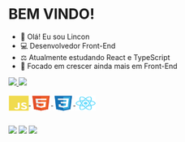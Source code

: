 
  # BEM VINDO!
- 👋 Olá! Eu sou Lincon
- 💻 Desenvolvedor Front-End
- ⚖️ Atualmente estudando React e TypeScript
- 🌱 Focado em crescer ainda mais em Front-End



<div>
  <a href="https://github.com/JhemersonLincon/JhemersonLincon">
  <img height="180em" src="https://github-readme-stats.vercel.app/api?username=JhemersonLincon&show_icons=true&theme=chartreuse-dark&include_all_commits=true&count_private=true"/>
  <img height="180em" src="https://github-readme-stats.vercel.app/api/top-langs/?username=JhemersonLincon&layout=compact&langs_count=7&theme=chartreuse-dark"/>
</div>
  
 
<div style="display: inline_block"><br>
  <img align="center" alt="Js" height="30" width="40" src="https://raw.githubusercontent.com/devicons/devicon/master/icons/javascript/javascript-plain.svg">
  <img align="center" alt="HTML" height="30" width="40" src="https://raw.githubusercontent.com/devicons/devicon/master/icons/html5/html5-original.svg">
  <img align="center" alt="CSS" height="30" width="40" src="https://raw.githubusercontent.com/devicons/devicon/master/icons/css3/css3-original.svg">
  <img align="center" alt="React" height="30" width="40" src="https://raw.githubusercontent.com/devicons/devicon/master/icons/react/react-original.svg">
</div>

 ##
<div>
   <a target="blank" href = "https://twitter.com/LinhoHa"><img src="https://img.shields.io/badge/Twitter-1DA1F2?style=for-the-badge&logo=twitter&logoColor=white"></a>
   <a href="https://instagram.com/jhemerson.lincon" target="_blank"><img src="https://img.shields.io/badge/-Instagram-%23E4405F?style=for-the-badge&logo=instagram&logoColor=white" target="_blank"></a>
  <a href="https://www.linkedin.com/in/jhemerson-lincon-pereira-da-silva-3b73831b2" target="_blank"><img src="https://img.shields.io/badge/-LinkedIn-%230077B5?style=for-the-badge&logo=linkedin&logoColor=white" target="blank"></a> 
 
</div>

